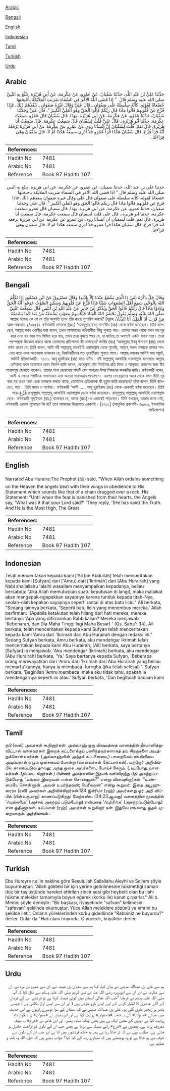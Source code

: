 [Arabic](#arabic)

[Bengali](#bengali)

[English](#english)

[Indonesian](#indonesian)

[Tamil](#tamil)

[Turkish](#turkish)

[Urdu](#urdu)

## Arabic


<div dir="rtl" lang="ar" style={{fontSize:'larger',backgroundColor:'#f8f9fa',padding:20}}>
حَدَّثَنَا عَلِيُّ بْنُ عَبْدِ اللَّهِ، حَدَّثَنَا سُفْيَانُ، عَنْ عَمْرٍو، عَنْ عِكْرِمَةَ، عَنْ أَبِي هُرَيْرَةَ، يَبْلُغُ بِهِ النَّبِيَّ صلى الله عليه وسلم قَالَ ‏ "‏ إِذَا قَضَى اللَّهُ الأَمْرَ فِي السَّمَاءِ ضَرَبَتِ الْمَلاَئِكَةُ بِأَجْنِحَتِهَا خُضْعَانًا لِقَوْلِهِ، كَأَنَّهُ سِلْسِلَةٌ عَلَى صَفْوَانٍ ـ قَالَ عَلِيٌّ وَقَالَ غَيْرُهُ صَفَوَانٍ ـ يَنْفُذُهُمْ ذَلِكَ، فَإِذَا فُزِّعَ عَنْ قُلُوبِهِمْ قَالُوا مَاذَا قَالَ رَبُّكُمْ قَالُوا الْحَقَّ وَهُوَ الْعَلِيُّ الْكَبِيرُ ‏"‏‏.‏ قَالَ عَلِيٌّ وَحَدَّثَنَا سُفْيَانُ، حَدَّثَنَا عَمْرٌو، عَنْ عِكْرِمَةَ، عَنْ أَبِي هُرَيْرَةَ، بِهَذَا‏.‏ قَالَ سُفْيَانُ قَالَ عَمْرٌو سَمِعْتُ عِكْرِمَةَ، حَدَّثَنَا أَبُو هُرَيْرَةَ،‏.‏ قَالَ عَلِيٌّ قُلْتُ لِسُفْيَانَ قَالَ سَمِعْتُ عِكْرِمَةَ، قَالَ سَمِعْتُ أَبَا هُرَيْرَةَ، قَالَ نَعَمْ‏.‏ قُلْتُ لِسُفْيَانَ إِنَّ إِنْسَانًا رَوَى عَنْ عَمْرٍو عَنْ عِكْرِمَةَ عَنْ أَبِي هُرَيْرَةَ يَرْفَعُهُ أَنَّهُ قَرَأَ فُزِّعَ‏.‏ قَالَ سُفْيَانُ هَكَذَا قَرَأَ عَمْرٌو فَلاَ أَدْرِي سَمِعَهُ هَكَذَا أَمْ لاَ، قَالَ سُفْيَانُ وَهْىَ قِرَاءَتُنَا‏.‏
</div>
<div style={{backgroundColor:'#f8f9fa',padding:20, marginBottom: 10}}><table> <thead> <tr> <th>References:</th> <th></th> </tr> </thead> <tbody><tr><td>Hadith No</td><td>7481</td></tr><tr><td>Arabic No</td><td>7481</td></tr><tr><td>Reference</td><td>Book 97 Hadith 107</td></tr></tbody></table></div>


<div dir="rtl" lang="ar" style={{fontSize:'larger',backgroundColor:'#f8f9fa',padding:20}}>
حدثنا علي بن عبد الله، حدثنا سفيان، عن عمرو، عن عكرمة، عن ابي هريرة، يبلغ به النبي صلى الله عليه وسلم قال " اذا قضى الله الامر في السماء ضربت الملايكة باجنحتها خضعانا لقوله، كانه سلسلة على صفوان قال علي وقال غيره صفوان ينفذهم ذلك، فاذا فزع عن قلوبهم قالوا ماذا قال ربكم قالوا الحق وهو العلي الكبير ". قال علي وحدثنا سفيان، حدثنا عمرو، عن عكرمة، عن ابي هريرة، بهذا. قال سفيان قال عمرو سمعت عكرمة، حدثنا ابو هريرة،. قال علي قلت لسفيان قال سمعت عكرمة، قال سمعت ابا هريرة، قال نعم. قلت لسفيان ان انسانا روى عن عمرو عن عكرمة عن ابي هريرة يرفعه انه قرا فزع. قال سفيان هكذا قرا عمرو فلا ادري سمعه هكذا ام لا، قال سفيان وهى قراءتنا
</div>
<div style={{backgroundColor:'#f8f9fa',padding:20, marginBottom: 10}}><table> <thead> <tr> <th>References:</th> <th></th> </tr> </thead> <tbody><tr><td>Hadith No</td><td>7481</td></tr><tr><td>Arabic No</td><td>7481</td></tr><tr><td>Reference</td><td>Book 97 Hadith 107</td></tr></tbody></table></div>

## Bengali


<div dir="rtl" lang="bn" style={{fontSize:'larger',backgroundColor:'#f8f9fa',padding:20}}>
وَقَالَ جَلَّ ذِكْرُهُ (مَنْ ذَا الَّذِي يَشْفَعُ عِنْدَهُ إِلاَّ بِإِذْنِهِ) وَقَالَ مَسْرُوقٌ عَنْ ابْنِ مَسْعُودٍ إِذَا تَكَلَّمَ اللهُ بِالْوَحْيِ سَمِعَ أَهْلُ السَّمَوَاتِ شَيْئًا فَإِذَا فُزِّعَ عَنْ قُلُوبِهِمْ وَسَكَنَ الصَّوْتُ عَرَفُوا أَنَّهُ الْحَقُّ وَنَادَوْا مَاذَا قَالَ رَبُّكُمْ قَالُوا الْحَقَّ وَيُذْكَرُ عَنْ جَابِرٍ عَنْ عَبْدِ اللهِ بْنِ أُنَيْسٍ قَالَ سَمِعْتُ النَّبِيَّ صَلَّى اللهُ عَلَيْهِ وَسَلَّمَ يَقُولُ يَحْشُرُ اللهُ الْعِبَادَ فَيُنَادِيهِمْ بِصَوْتٍ يَسْمَعُهُ مَنْ بَعُدَ كَمَا يَسْمَعُهُ مَنْ قَرُبَ أَنَا الْمَلِكُ أَنَا الدَّيَّانُ আল্লাহ্ বলেনঃ কে সে যে তাঁর অনুমতি ছাড়া তাঁর কাছে সুপারিশ করবে? (সূরাহ আল-বাক্বারাহ ২/২৫৫)। বর্ণনাকারী মাসরুক (রহ.) ‘আবদুল্লাহ্ ইবনু মাস‘ঊদ (রাঃ) থেকে বর্ণনা করেছেন। তিনি বলেছেন, আল্লাহ্ যখন ওয়াহীর দ্বারা বলেন, তখন আসমানের অধিবাসীরা কিছু শুনতে পায়। তাদের অন্তর থেকে যখন ভয় দূর করে দেয়া হয় আর শব্দ স্তিমিত হয়ে যায়, তখন তারা বুঝতে পারে যে, যা ঘটেছে তা অবশ্যই একটা বাস্তব সত্য। তারা পরস্পরকে জিজ্ঞেস করতে থাকে তোমাদের প্রতিপালক কী বলেছেন? জাবির (রাঃ) ‘আবদুল্লাহ্ ইবনু উনায়স (রাঃ) থেকে বর্ণনা করেন যে, তিনি বলেন, আমি নবী সাল্লাল্লাহু আলাইহি ওয়াসাল্লাম থেকে শুনেছি, আল্লাহ্ সকল বান্দাকে হাশরে সমবেত করে এমন আওয়াজে ডাকবেন যে, নিকটবর্তীদের মত দূরবর্তীরাও শুনতে পাবে। আল্লাহ্ বলবেন আমিই মহা সম্রাট, আমিই প্রতিদানকারী। ৭৪৮১. আবূ হুরাইরাহ (রাঃ) হতে বর্ণিত। নবী সাল্লাল্লাহু আলাইহি ওয়াসাল্লাম বলেছেনঃ আল্লাহ্ তা‘আলা যখন আসমানে কোন নির্দেশ জারি করেন, ফেরেশ্তারা তাঁর নির্দেশের প্রতি বিনয় ও আনুগত্য প্রকাশের জন্য স্বীয় পাখাসমূহ হেলাতে থাকেন। তাদের পাখা হেলানোর শব্দটি যেন পাথরের উপর শিকলের ঝনঝনির ধ্বনি। বর্ণনাকারী বলেন, আলী এ ক্ষেত্রে শব্দটিকে সাফাওয়ান এবং অন্যরা সাফওয়ান পড়েছেন। এরপর ফেরেশ্তাদের অন্তর থেকে যখন ভীতি দূর করা হয় তখন তারা একে অপরকে বলতে থাকে, তোমাদের প্রতিপালক কী হুকুম জারি করেছেন? তাঁরা বলেন, তিনি বলেছেন, সত্য। তিনি মহান ও সর্বোচ্চ। বর্ণনাকারী ‘আলী ..... আবূ হুরাইরাহ (রাঃ) থেকে এরকমই বর্ণনা করেছেন। তিনি রাসূলুল্লাহ্ সাল্লাল্লাহু আলাইহি ওয়াসাল্লাম থেকে বর্ণনা করেছেন। রাসূলুল্লাহ্ সাল্লাল্লাহু আলাইহি ওয়াসাল্লাম فُزِّعَপড়েছেন। বর্ণনাকারী সুফ্ইয়ান (রহ.) বলেছেন যে, আমর (রহ.)-ও এভাবেই পড়েছেন। তিনি বলছেন, আমার জানা নেই, বর্ণনাকারী এরকম শুনেছেন কি না? তবে আমাদের কিরাআত এরকমই। [৪৭০১] (আধুনিক প্রকাশনী- ৬৯৬৩, ইসলামিক ফাউন্ডেশন)
</div>
<div style={{backgroundColor:'#f8f9fa',padding:20, marginBottom: 10}}><table> <thead> <tr> <th>References:</th> <th></th> </tr> </thead> <tbody><tr><td>Hadith No</td><td>7481</td></tr><tr><td>Arabic No</td><td>7481</td></tr><tr><td>Reference</td><td>Book 97 Hadith 107</td></tr></tbody></table></div>

## English


<div dir="ltr" lang="en" style={{fontSize:'larger',backgroundColor:'#f8f9fa',padding:20}}>
Narrated Abu Huraira:The Prophet (ﷺ) said, "When Allah ordains something on the Heaven the angels beat with their wings in obedience to His Statement which sounds like that of a chain dragged over a rock. His Statement: "Until when the fear is banished from their hearts, the Angels say, 'What was it that your Lord said?' 'They reply, '(He has said) the Truth. And He is the Most High, The Great
</div>
<div style={{backgroundColor:'#f8f9fa',padding:20, marginBottom: 10}}><table> <thead> <tr> <th>References:</th> <th></th> </tr> </thead> <tbody><tr><td>Hadith No</td><td>7481</td></tr><tr><td>Arabic No</td><td>7481</td></tr><tr><td>Reference</td><td>Book 97 Hadith 107</td></tr></tbody></table></div>

## Indonesian


<div dir="ltr" lang="id" style={{fontSize:'larger',backgroundColor:'#f8f9fa',padding:20}}>
Telah menceritakan kepada kami ['Ali bin Abdullah] telah menceritakan kepada kami [Sufyan] dari ['Amru] dari ['Ikrimah] dari [Abu Hurairah] yang Nabi shallallahu 'alaihi wasallam menyampaikan kepadanya, beliau bersabda: "Jika Allah memutuskan suatu keputusan di langit, maka malaikat akan mengepak-ngepakkan sayapnya karena tunduk kepada titah-Nya, seolah-olah kepakan sayapnya seperti rantai di atas batu licin." Ali berkata, "Sedang lainnya berkata, 'Seperti batu licin yang menembus mereka.' Allah berfirman: '(Apabila ketakutan telah hilang dari hati mereka, mereka bertanya 'Apa yang difirmankan Rabb kalian? Mereka menjawab 'Kebenaran, dan Dia Maha Tinggi lagi Maha Besar) ' (Qs. Saba': 34). Ali berkata; telah menceritakan kepada kami Sufyan telah menceritakan kepada kami 'Amru dari 'Ikrimah dari Abu Hurairah dengan redaksi ini." Sedang Sufyan berkata, Amru berkata, aku mendengar Ikrimah telah menceritakan kepada kami Abu Hurairah, [Ali] berkata, saya bertanya [Sufyan] ia menjawab, 'Aku mendengar [Ikrimah] berkata, aku mendengar [Abu Hurairah] berkata, 'Ya.' Saya bertanya kepada Sufyan, 'Beberapa orang meriwayatkan dari 'Amru dari 'Ikrimah dari Abu Hurairah yang beliau memarfu'kannya, hanya ia membaca 'furrigha (jika telah selesai) '. Sufyan berkata, 'Beginilah 'Amru membaca, maka aku tidak tahu, apakah ia mendengarnya seperti ini atau.' Sufyan berkata, 'Dan begitulah bacaan kami
</div>
<div style={{backgroundColor:'#f8f9fa',padding:20, marginBottom: 10}}><table> <thead> <tr> <th>References:</th> <th></th> </tr> </thead> <tbody><tr><td>Hadith No</td><td>7481</td></tr><tr><td>Arabic No</td><td>7481</td></tr><tr><td>Reference</td><td>Book 97 Hadith 107</td></tr></tbody></table></div>

## Tamil


<div dir="ltr" lang="ta" style={{fontSize:'larger',backgroundColor:'#f8f9fa',padding:20}}>
நபி (ஸல்) அவர்கள் கூறினார்கள்: அல்லாஹ் ஒரு விஷயத்தை வானத்தில் தீர்மானித்துவிட்டால் வானவர்கள் இறைக் கட்டளைக்குப் பணிந்தவர்களாகத் தம் சிறகுகளை அடித்துக்கொள்வார்கள். (அல்லாஹ்வின் அந்தக் கட்டளையை,) பாறைமேல் சங்கிலியை அடிப்பதால் எழும் ஓசையைப் போன்று (வானவர்கள் கேட்பார்கள்). மற்றோர் அறிவிப்பில் காணப்படுவ தாவது: அந்த ஓசை அவர்களைப் போய்ச் சேரும். (அப்போது வானவர்கள் பீதியடை கிறார்கள்.) பின்னர் அவர்களின் இதயங் களிலிருந்து பீதி அகற்றப்படும்போது “உங்கள் இறைவன் என்ன சொன்னான்?” என்று வினவுகிறார்கள். “உண்மையே சொன்னான். அவன் உயர்ந்தவன்; பெரியவன்” என்று கூறுவர். இதை அபூஹுரைரா (ரலி) அவர்கள் அறிவிக்கிறார்கள்.124 இக்ரிமா (ரஹ்) அவர்களது ஓர் அறி விப்பில் (பின்வருமாறு) காணப்படுகிறது: மேற்கண்ட (34:23ஆவது) வசனத்தின் மூலத்தில் ‘ஃபுஸ்ஸிஅ’ (அச்சம் அகற்றப் படும்போது) என்பதை ‘ஃபுர்ரிஃக’ (அகற்றப்படும்போது) என ஓதினார்கள். சுஃப்யான் (ரஹ்) அவர்கள் கூறுகிறார் கள்: இதுவே எங்களது ஓதல் முறையாகும். அத்தியாயம் :
</div>
<div style={{backgroundColor:'#f8f9fa',padding:20, marginBottom: 10}}><table> <thead> <tr> <th>References:</th> <th></th> </tr> </thead> <tbody><tr><td>Hadith No</td><td>7481</td></tr><tr><td>Arabic No</td><td>7481</td></tr><tr><td>Reference</td><td>Book 97 Hadith 107</td></tr></tbody></table></div>

## Turkish


<div dir="ltr" lang="tr" style={{fontSize:'larger',backgroundColor:'#f8f9fa',padding:20}}>
Ebu Hureyre r.a.'in nakline göre Resulullah Sallallahu Aleyhi ve Sellem şöyle buyurmuştur: "Allah gökteki bir işin yerine getirilmesine hükmettiği zaman düz bir taş üstünde hareket ettirilen zincir sesi gibi heybetli olan bu ilahi hükme melekler tamamıyla boyun eğerek (korku ile) kanat çırparlar." Ali b. Medını şöyle demiştir: "Bir başkası, rivayetinde "safvan" kelimesini "safevan" şeklinde okumuştur. Yüce Allah meleklere sözünü ve emrini bu şekilde iletir. Onların yüreklerinden korku giderilince "Rabbiniz ne buyurdu?" derler. Onlar da "Hak olanı buyurdu. O yücedir, büyüktür derler
</div>
<div style={{backgroundColor:'#f8f9fa',padding:20, marginBottom: 10}}><table> <thead> <tr> <th>References:</th> <th></th> </tr> </thead> <tbody><tr><td>Hadith No</td><td>7481</td></tr><tr><td>Arabic No</td><td>7481</td></tr><tr><td>Reference</td><td>Book 97 Hadith 107</td></tr></tbody></table></div>

## Urdu


<div dir="rtl" lang="ur" style={{fontSize:'larger',backgroundColor:'#f8f9fa',padding:20}}>
ہم سے علی بن عبداللہ مدینی نے بیان کیا، کہا ہم سے سفیان بن عیینہ نے، ان سے عمرو بن مرہ نے، ان سے عکرمہ نے اور ان سے ابوہریرہ رضی اللہ عنہ نے نبی کریم صلی اللہ علیہ وسلم سے نقل کیا کہ آپ صلی اللہ علیہ وسلم نے فرمایا ”جب اللہ تعالیٰ آسمان میں کوئی فیصلہ کرتا ہے تو فرشتے اس کے فرمان کے آگے عاجزی کا اظہار کرنے کے لیے اپنے بازو مارتے ہیں ( اور ان سے ایسی آواز نکلتی ہے ) جیسے پتھر پر زنجیر ماری گئی ہو۔ علی بن عبداللہ مدینی نے کہا سفیان کے سوا دوسرے راویوں نے اس حدیث میں بجائے «صفوان» کے بہ فتحہ «فاصفوان» روایت کیا ہے اور ابوسفیان نے «صفوان» پر سکون فاء روایت کیا ہے دونوں کے معنی ایک ہی ہیں یعنی چکنا صاف پتھر۔ اور ابن عامر نے «فزع» بہ صیغہ معروف پڑھا ہے۔ بعضوں نے «فزع» رائے مہملہ سے پڑھا ہے یعنی جب ان کے دلوں کو فراغت حاصل ہو جاتی ہے۔ مطلب وہی ہے کہ ڈر جاتا رہا ہے پھر وہ حکم فرشتوں میں آتا ہے اور جب ان کے دلوں سے خوف دور ہو جاتا ہے تو وہ پوچھتے ہیں کہ تمہارے رب کے کیا کہا؟ جواب دیتے ہیں کہ حق، اللہ وہ بلند و عظیم ہے۔
</div>
<div style={{backgroundColor:'#f8f9fa',padding:20, marginBottom: 10}}><table> <thead> <tr> <th>References:</th> <th></th> </tr> </thead> <tbody><tr><td>Hadith No</td><td>7481</td></tr><tr><td>Arabic No</td><td>7481</td></tr><tr><td>Reference</td><td>Book 97 Hadith 107</td></tr></tbody></table></div>